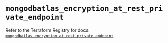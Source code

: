 # `mongodbatlas_encryption_at_rest_private_endpoint`

Refer to the Terraform Registry for docs: [`mongodbatlas_encryption_at_rest_private_endpoint`](https://registry.terraform.io/providers/mongodb/mongodbatlas/1.36.0/docs/resources/encryption_at_rest_private_endpoint).
